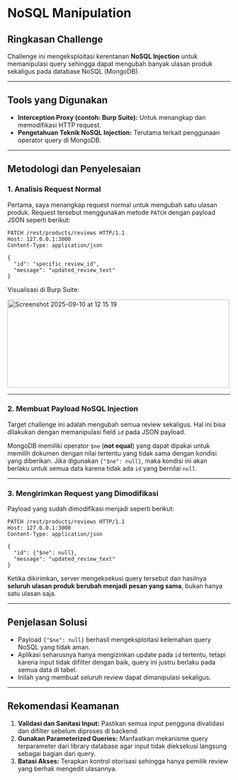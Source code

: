 # NoSQL Manipulation

## Ringkasan Challenge

Challenge ini mengeksploitasi kerentanan **NoSQL Injection** untuk memanipulasi query sehingga dapat mengubah banyak ulasan produk sekaligus pada database NoSQL (MongoDB).

---

## Tools yang Digunakan

* **Interception Proxy (contoh: Burp Suite):** Untuk menangkap dan memodifikasi HTTP request.
* **Pengetahuan Teknik NoSQL Injection:** Terutama terkait penggunaan operator query di MongoDB.

---

## Metodologi dan Penyelesaian

### 1. Analisis Request Normal

Pertama, saya menangkap request normal untuk mengubah satu ulasan produk. Request tersebut menggunakan metode `PATCH` dengan payload JSON seperti berikut:

```http
PATCH /rest/products/reviews HTTP/1.1
Host: 127.0.0.1:3000
Content-Type: application/json

{
  "id": "specific_review_id",
  "message": "updated_review_text"
}
```

Visualisasi di Burp Suite:

<img width="501" height="199" alt="Screenshot 2025-09-10 at 12 15 19" src="https://github.com/user-attachments/assets/40b86455-6073-4da5-b2d4-63796db100f3" />

---

### 2. Membuat Payload NoSQL Injection

Target challenge ini adalah mengubah semua review sekaligus. Hal ini bisa dilakukan dengan memanipulasi field `id` pada JSON payload.

MongoDB memiliki operator `$ne` (**not equal**) yang dapat dipakai untuk memilih dokumen dengan nilai tertentu yang tidak sama dengan kondisi yang diberikan. Jika digunakan `{"$ne": null}`, maka kondisi ini akan berlaku untuk semua data karena tidak ada `id` yang bernilai `null`.

---

### 3. Mengirimkan Request yang Dimodifikasi

Payload yang sudah dimodifikasi menjadi seperti berikut:

```http
PATCH /rest/products/reviews HTTP/1.1
Host: 127.0.0.1:3000
Content-Type: application/json

{
  "id": {"$ne": null},
  "message": "updated_review_text"
}
```

Ketika dikirimkan, server mengeksekusi query tersebut dan hasilnya **seluruh ulasan produk berubah menjadi pesan yang sama**, bukan hanya satu ulasan saja.

---

## Penjelasan Solusi

* Payload `{"$ne": null}` berhasil mengeksploitasi kelemahan query NoSQL yang tidak aman.
* Aplikasi seharusnya hanya mengizinkan update pada `id` tertentu, tetapi karena input tidak difilter dengan baik, query ini justru berlaku pada semua data di tabel.
* Inilah yang membuat seluruh review dapat dimanipulasi sekaligus.

---

## Rekomendasi Keamanan

1. **Validasi dan Sanitasi Input:** Pastikan semua input pengguna divalidasi dan difilter sebelum diproses di backend.
2. **Gunakan Parameterized Queries:** Manfaatkan mekanisme query terparameter dari library database agar input tidak dieksekusi langsung sebagai bagian dari query.
3. **Batasi Akses:** Terapkan kontrol otorisasi sehingga hanya pemilik review yang berhak mengedit ulasannya.
